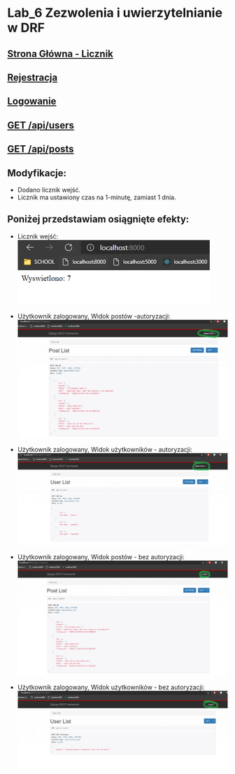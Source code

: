 # Lab_6 Zezwolenia i uwierzytelnianie w DRF

## [Strona Główna - Licznik](https://adam-szreiber-api.herokuapp.com/)

## [Rejestracja](https://adam-szreiber-api.herokuapp.com/)
## [Logowanie](https://adam-szreiber-api.herokuapp.com/)
## [GET /api/users](https://adam-szreiber-api.herokuapp.com/)
## [GET /api/posts](https://adam-szreiber-api.herokuapp.com/)



## Modyfikacje:
- Dodano licznik wejść.
- Licznik ma ustawiony czas na 1-minutę, zamiast 1 dnia.



## Poniżej przedstawiam osiągnięte efekty:

* Licznik wejść:<br/>
![](md_files/counter.png) 


* Użytkownik zalogowany, Widok postów -autoryzacji:
![](md_files/loggedInPostsView.png) 

* Użytkownik zalogowany, Widok użytkowników - autoryzacji:
![](md_files/loggedInUsersView.png) 

* Użytkownik zalogowany, Widok postów - bez autoryzacji:
![](md_files/loggedOutPosts.png) 

* Użytkownik zalogowany, Widok użytkowników - bez autoryzacji:
![](md_files/loggedOutUsers.png) 
